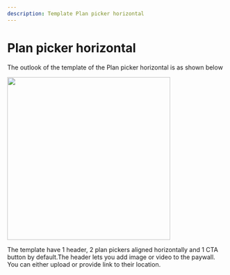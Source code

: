 ```yaml
---
description: Template Plan picker horizontal
---
```


# Plan picker horizontal

The outlook of the template of the Plan picker horizontal is as shown below

<div align="left">

<img src="https://files.gitbook.com/v0/b/gitbook-x-prod.appspot.com/o/spaces%2FGgUdOzhqa07uh7nB2iZA%2Fuploads%2Fi9FYdp0DajvBkdpTAwWi%2Fimage.png?alt=media&#x26;token=9a7d4f64-c556-4d44-8415-1ac19e447f33" alt="" width="375">

</div>

The template have 1 header, 2 plan pickers aligned horizontally and 1 CTA button by default.The header lets you add image or video to the paywall. You can either upload or provide link to their location.
